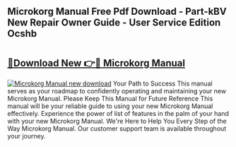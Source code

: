 ## Microkorg Manual Free Pdf Download - Part-kBV New Repair Owner Guide - User Service Edition Ocshb

# <h2><a href="http://cf2708.oget.top/?id=Microkorg+Manual">🔗Download New 👉🔴 Microkorg Manual</a></h2>

[![Microkorg Manual new download](https://i.imgur.com/5g1atiW.png)](http://cf2708.oget.top/?id=Microkorg+Manual)
Your Path to Success This manual serves as your roadmap to confidently operating and maintaining your new Microkorg Manual. Please Keep This Manual for Future Reference This manual will be your reliable guide to using your new Microkorg Manual effectively. Experience the power of list of features in the palm of your hand with your new Microkorg Manual. We're Here to Help You Every Step of the Way Microkorg Manual. Our customer support team is available throughout your journey.
